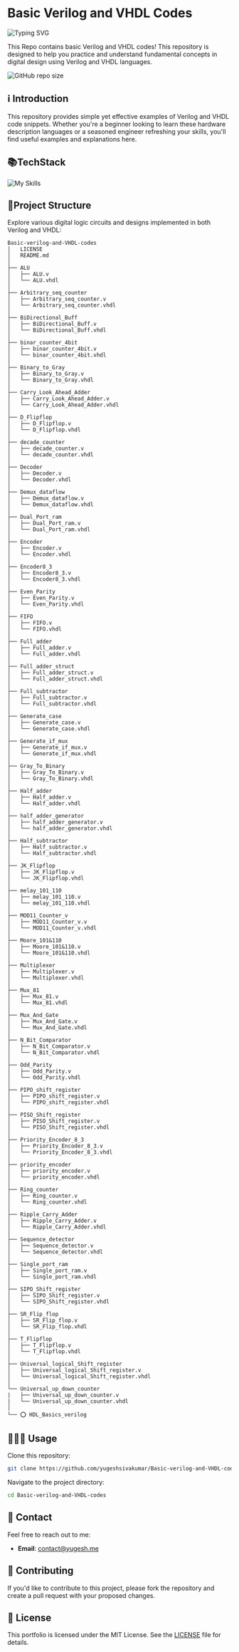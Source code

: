 # Basic Verilog and VHDL Codes

![Typing SVG](https://readme-typing-svg.demolab.com/?lines=Welcome+to+my+Repository!+🚀) 

This Repo contains basic Verilog and VHDL codes! This repository is designed to help you practice and understand fundamental concepts in digital design using Verilog and VHDL languages.

![GitHub repo size](https://img.shields.io/github/repo-size/yugeshsivakumar/Basic-verilog-and-VHDL-codes)

## ℹ️ Introduction

This repository provides simple yet effective examples of Verilog and VHDL code snippets. Whether you're a beginner looking to learn these hardware description languages or a seasoned engineer refreshing your skills, you'll find useful examples and explanations here.

## 📚TechStack

![My Skills](https://skillicons.dev/icons?i=replit,git,vscode,linux)

## 🌲Project Structure 

Explore various digital logic circuits and designs implemented in both Verilog and VHDL:
```
Basic-verilog-and-VHDL-codes
│   LICENSE
│   README.md
│
├── ALU
│   ├── ALU.v
│   └── ALU.vhdl
│
├── Arbitrary_seq_counter
│   ├── Arbitrary_seq_counter.v
│   └── Arbitrary_seq_counter.vhdl
│
├── BiDirectional_Buff
│   ├── BiDirectional_Buff.v
│   └── BiDirectional_Buff.vhdl
│
├── binar_counter_4bit
│   ├── binar_counter_4bit.v
│   └── binar_counter_4bit.vhdl
│
├── Binary_to_Gray
│   ├── Binary_to_Gray.v
│   └── Binary_to_Gray.vhdl
│
├── Carry_Look_Ahead_Adder
│   ├── Carry_Look_Ahead_Adder.v
│   └── Carry_Look_Ahead_Adder.vhdl
│
├── D_Flipflop
│   ├── D_Flipflop.v
│   └── D_Flipflop.vhdl
│
├── decade_counter
│   ├── decade_counter.v
│   └── decade_counter.vhdl
│
├── Decoder
│   ├── Decoder.v
│   └── Decoder.vhdl
│
├── Demux_dataflow
│   ├── Demux_dataflow.v
│   └── Demux_dataflow.vhdl
│
├── Dual_Port_ram
│   ├── Dual_Port_ram.v
│   └── Dual_Port_ram.vhdl
│
├── Encoder
│   ├── Encoder.v
│   └── Encoder.vhdl
│
├── Encoder8_3
│   ├── Encoder8_3.v
│   └── Encoder8_3.vhdl
│
├── Even_Parity
│   ├── Even_Parity.v
│   └── Even_Parity.vhdl
│
├── FIFO
│   ├── FIFO.v
│   └── FIFO.vhdl
│
├── Full_adder
│   ├── Full_adder.v
│   └── Full_adder.vhdl
│
├── Full_adder_struct
│   ├── Full_adder_struct.v
│   └── Full_adder_struct.vhdl
│
├── Full_subtractor
│   ├── Full_subtractor.v
│   └── Full_subtractor.vhdl
│
├── Generate_case
│   ├── Generate_case.v
│   └── Generate_case.vhdl
│
├── Generate_if_mux
│   ├── Generate_if_mux.v
│   └── Generate_if_mux.vhdl
│
├── Gray_To_Binary
│   ├── Gray_To_Binary.v
│   └── Gray_To_Binary.vhdl
│
├── Half_adder
│   ├── Half_adder.v
│   └── Half_adder.vhdl
│
├── half_adder_generator
│   ├── half_adder_generator.v
│   └── half_adder_generator.vhdl
│
├── Half_subtractor
│   ├── Half_subtractor.v
│   └── Half_subtractor.vhdl
│
├── JK_Flipflop
│   ├── JK_Flipflop.v
│   └── JK_Flipflop.vhdl
│
├── melay_101_110
│   ├── melay_101_110.v
│   └── melay_101_110.vhdl
│
├── MOD11_Counter_v
│   ├── MOD11_Counter_v.v
│   └── MOD11_Counter_v.vhdl
│
├── Moore_101&110
│   ├── Moore_101&110.v
│   └── Moore_101&110.vhdl
│
├── Multiplexer
│   ├── Multiplexer.v
│   └── Multiplexer.vhdl
│
├── Mux_81
│   ├── Mux_81.v
│   └── Mux_81.vhdl
│
├── Mux_And_Gate
│   ├── Mux_And_Gate.v
│   └── Mux_And_Gate.vhdl
│
├── N_Bit_Comparator
│   ├── N_Bit_Comparator.v
│   └── N_Bit_Comparator.vhdl
│
├── Odd_Parity
│   ├── Odd_Parity.v
│   └── Odd_Parity.vhdl
│
├── PIPO_shift_register
│   ├── PIPO_shift_register.v
│   └── PIPO_shift_register.vhdl
│
├── PISO_Shift_register
│   ├── PISO_Shift_register.v
│   └── PISO_Shift_register.vhdl
│
├── Priority_Encoder_8_3
│   ├── Priority_Encoder_8_3.v
│   └── Priority_Encoder_8_3.vhdl
│
├── priority_encoder
│   ├── priority_encoder.v
│   └── priority_encoder.vhdl
│
├── Ring_counter
│   ├── Ring_counter.v
│   └── Ring_counter.vhdl
│
├── Ripple_Carry_Adder
│   ├── Ripple_Carry_Adder.v
│   └── Ripple_Carry_Adder.vhdl
│
├── Sequence_detector
│   ├── Sequence_detector.v
│   └── Sequence_detector.vhdl
│
├── Single_port_ram
│   ├── Single_port_ram.v
│   └── Single_port_ram.vhdl
│
├── SIPO_Shift_register
│   ├── SIPO_Shift_register.v
│   └── SIPO_Shift_register.vhdl
│
├── SR_Flip_flop
│   ├── SR_Flip_flop.v
│   └── SR_Flip_flop.vhdl
│
├── T_Flipflop
│   ├── T_Flipflop.v
│   └── T_Flipflop.vhdl
│
├── Universal_logical_Shift_register
│   ├── Universal_logical_Shift_register.v
│   └── Universal_logical_Shift_register.vhdl
│
└── Universal_up_down_counter
|   ├── Universal_up_down_counter.v
|   └── Universal_up_down_counter.vhdl
│
└── ⭕ HDL_Basics_verilog
```
## 🏃‍♂️‍➡️ Usage
Clone this repository:

```bash
git clone https://github.com/yugeshsivakumar/Basic-verilog-and-VHDL-codes.git
```
Navigate to the project directory:

```bash
cd Basic-verilog-and-VHDL-codes
```

## 📩 Contact

Feel free to reach out to me:

- **Email**: contact@yugesh.me

## 🛂 Contributing
If you'd like to contribute to this project, please fork the repository and create a pull request with your proposed changes.

## 🔑 License

This portfolio is licensed under the MIT License. See the [LICENSE](LICENSE) file for details.
